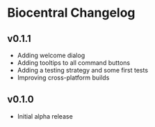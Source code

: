 # Biocentral Changelog

## v0.1.1
* Adding welcome dialog
* Adding tooltips to all command buttons
* Adding a testing strategy and some first tests
* Improving cross-platform builds

## v0.1.0
* Initial alpha release